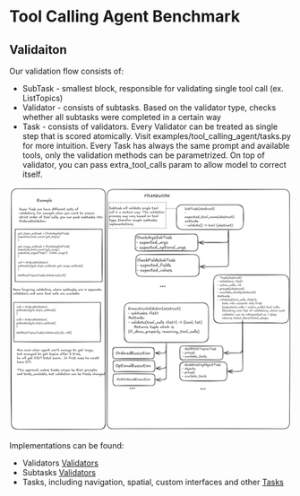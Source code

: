 # Tool Calling Agent Benchmark

## Validaiton

Our validation flow consists of:

-   SubTask - smallest block, responsible for validating single tool call (ex. ListTopics)
-   Validator - consists of subtasks. Based on the validator type, checks whether all subtasks were completed in a certain way
-   Task - consists of validators. Every Validator can be treated as single step that is scored atomically. Visit examples/tool_calling_agent/tasks.py for more intuition. Every Task has always the same prompt and available tools, only the validation methods can be parametrized. On top of validator, you can pass extra_tool_calls param to allow model to correct itself.

![alt text](imgs/tool_calling_agent_valid_schema.png)

Implementations can be found:

-   Validators [Validators](../tool_calling_agent/validators.py)
-   Subtasks [Validators](../tool_calling_agent/tasks/subtasks.py)
-   Tasks, including navigation, spatial, custom interfaces and other [Tasks](../tool_calling_agent/tasks/)
